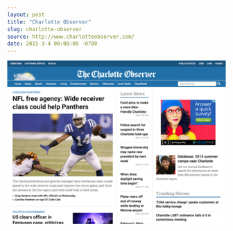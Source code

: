 ```yaml
---
layout: post
title: "Charlotte Observer"
slug: charlotte-observer
source: http://www.charlotteobserver.com/
date: 2015-3-4 00:00:00 -0700
---
```


<img src="/assets/img/screenshots/charlotte-observer.jpg">
